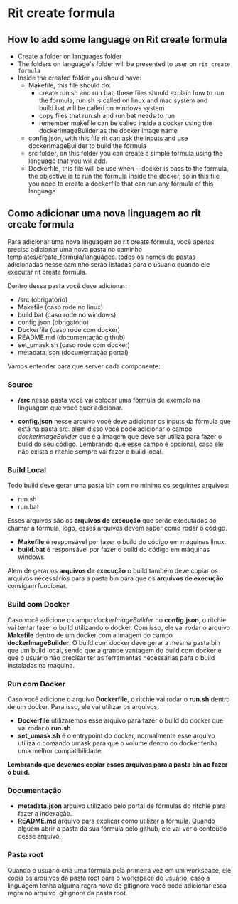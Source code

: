 # Rit create formula

## How to add some language on Rit create formula

- Create a folder on languages folder
- The folders on language's folder will be presented to user on `rit create formula`
- Inside the created folder you should have:
  - Makefile, this file should do:
    - create run.sh and run.bat, these files should explain how to run the formula,
     run.sh is called on linux and mac system
     and build.bat will be called on windows system
    - copy files that run.sh and run.bat needs to run
    - remember makefile can be called inside a docker using
     the dockerImageBuilder as the docker image name
  - config.json, with this file rit can ask the inputs
  and use dockerImageBuilder to build the formula
  - src folder, on this folder you can create a simple formula
   using the language that you will add.
  - Dockerfile, this file will be use when --docker is pass to the formula,
  the objective is to run the formula inside the docker,
  so in this file you need to create a dockerfile
  that can run any formula of this language

## Como adicionar uma nova linguagem ao rit create formula

Para adicionar uma nova linguagem ao rit create fórmula,
você apenas precisa adicionar uma nova pasta no caminho
templates/create_formula/languages.
todos os nomes de pastas adicionadas nesse caminho serão listadas
para o usuário quando ele executar rit create formula.

Dentro dessa pasta você deve adicionar:

- /src                  (obrigatório)
- Makefile              (caso rode no linux)
- build.bat             (caso rode no windows)
- config.json           (obrigatório)
- Dockerfile            (caso rode com docker)
- README.md             (documentação github)
- set_umask.sh          (caso rode com docker)
- metadata.json         (documentação portal)

Vamos entender para que server cada componente:

### Source

- **/src** nessa pasta você vai colocar uma fórmula de exemplo
 na linguagem que você quer adicionar.

- **config.json** nesse arquivo você deve adicionar os inputs da fórmula
 que está na pasta src. alem disso você pode adicionar
 o campo *dockerImageBuilder* que é a imagem que deve ser utiliza para
 fazer o build do seu código. Lembrando que esse campo é opcional, caso ele
 não exista o ritchie sempre vai fazer o build local.

### Build Local

Todo build deve gerar uma pasta bin com no minimo os seguintes arquivos:

- run.sh
- run.bat

Esses arquivos são os **arquivos de execução** que serão executados ao
 chamar a fórmula, logo, esses arquivos devem saber como rodar o código.

- **Makefile** é responsável por fazer o build do código em máquinas linux.
- **build.bat** é responsável por fazer o build do código em máquinas windows.

Alem de gerar os **arquivos de execução** o build também deve copiar os
 arquivos necessários para a pasta bin para que os
 **arquivos de execução** consigam funcionar.

### Build com Docker

Caso você adicione o campo *dockerImageBuilder* no **config.json**, o
 ritchie vai tentar fazer o build utilizando o docker.
 Com isso, ele vai rodar o arquivo **Makefile** dentro de um docker com a
 imagem do campo **dockerImageBuilder**. O build com docker deve gerar
 a mesma pasta bin que um build local, sendo que a grande vantagem do build com 
 docker é que o usuário não precisar ter as ferramentas necessárias para 
 o build instaladas na máquina.

### Run com Docker

Caso você adicione o arquivo **Dockerfile**, o ritchie vai rodar o **run.sh**
 dentro de um docker. Para isso, ele vai utilizar os arquivos:

- **Dockerfile** utilizaremos esse arquivo para fazer o
 build do docker que vai rodar o **run.sh**
- **set_umask.sh** é o entrypoint do docker,
 normalmente esse arquivo utiliza o comando umask para que o volume
 dentro do docker tenha uma melhor compatibilidade.

**Lembrando que devemos copiar esses arquivos para a
 pasta bin ao fazer o build.**

### Documentação

- **metadata.json** arquivo utilizado pelo portal de fórmulas
 do ritchie para fazer a indexação.
- **README.md** arquivo para explicar como utilizar a fórmula.
 Quando alguém abrir a pasta da sua fórmula pelo github,
 ele vai ver o conteúdo desse arquivo.

### Pasta root

Quando o usuário cria uma fórmula pela primeira vez em um workspace,
ele copia os arquivos da pasta root para o workspace do usuário,
caso a linguagem tenha alguma regra nova de gitignore você pode
adicionar essa regra no arquivo .gitignore da pasta root.
